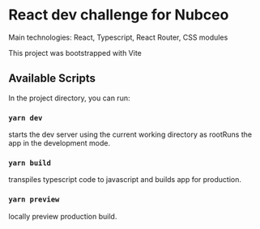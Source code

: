 # React dev challenge for Nubceo

Main technologies: React, Typescript, React Router, CSS modules

This project was bootstrapped with Vite

## Available Scripts

In the project directory, you can run:

### `yarn dev`

starts the dev server using the current working directory as rootRuns the app in the development mode.<br />

### `yarn build`

transpiles typescript code to javascript and builds app for production.

### `yarn preview`

locally preview production build.
